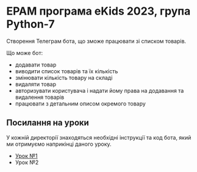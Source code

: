 # EPAM програма eKids 2023, група Python-7

Створення Телеграм бота, що зможе працювати зі списком товарів.

Що може бот:

* додавати товар
* виводити список товарів та їх кількість
* змінювати кількість товару на складі
* видаляти товар
* авторизувати користувача і надати йому права на додавання та видалення товарів
* працювати з детальним описом окремого товару

## Посилання на уроки

У кожній директорії знаходяться необхідні інструкції та код бота, який ми отримуємо наприкінці даного уроку.

* [Урок №1](Lesson01)
* Урок №2
